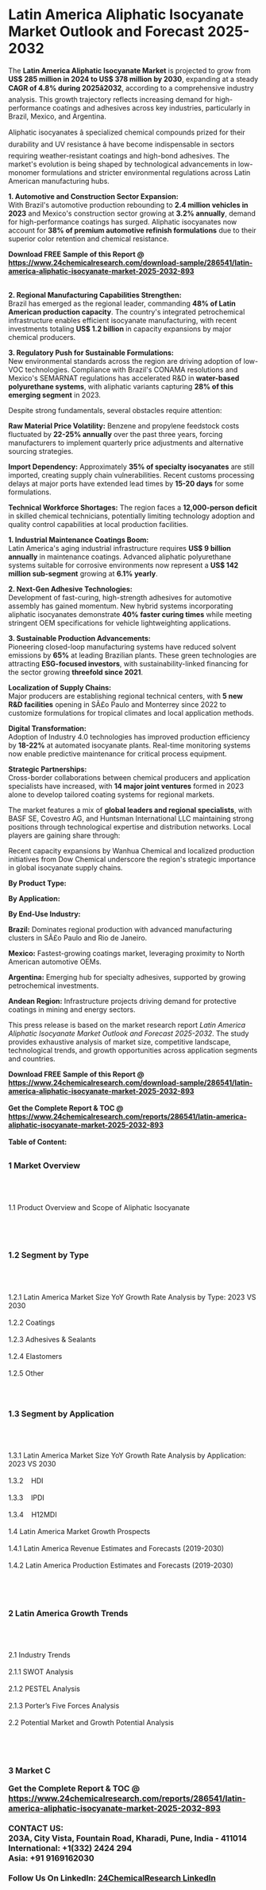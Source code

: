 <h1>Latin America Aliphatic Isocyanate Market Outlook and Forecast 2025-2032</h1><p>The <strong>Latin America Aliphatic Isocyanate Market</strong> is projected to grow from <strong>US$ 285 million in 2024 to US$ 378 million by 2030</strong>, expanding at a steady <strong>CAGR of 4.8% during 2025â2032</strong>, according to a comprehensive industry analysis. This growth trajectory reflects increasing demand for high-performance coatings and adhesives across key industries, particularly in Brazil, Mexico, and Argentina.</p><p>Aliphatic isocyanates â specialized chemical compounds prized for their durability and UV resistance â have become indispensable in sectors requiring weather-resistant coatings and high-bond adhesives. The market's evolution is being shaped by technological advancements in low-monomer formulations and stricter environmental regulations across Latin American manufacturing hubs.</p><p><strong>1. Automotive and Construction Sector Expansion:</strong><br>
With Brazil's automotive production rebounding to <strong>2.4 million vehicles in 2023</strong> and Mexico's construction sector growing at <strong>3.2% annually</strong>, demand for high-performance coatings has surged. Aliphatic isocyanates now account for <strong>38% of premium automotive refinish formulations</strong> due to their superior color retention and chemical resistance.</p><div><b>Download FREE Sample of this Report @ 
            <a href="https://www.24chemicalresearch.com/download-sample/286541/latin-america-aliphatic-isocyanate-market-2025-2032-893">
            https://www.24chemicalresearch.com/download-sample/286541/latin-america-aliphatic-isocyanate-market-2025-2032-893</a></b></div><br><p><strong>2. Regional Manufacturing Capabilities Strengthen:</strong><br>
Brazil has emerged as the regional leader, commanding <strong>48% of Latin American production capacity</strong>. The country's integrated petrochemical infrastructure enables efficient isocyanate manufacturing, with recent investments totaling <strong>US$ 1.2 billion</strong> in capacity expansions by major chemical producers.</p><p><strong>3. Regulatory Push for Sustainable Formulations:</strong><br>
New environmental standards across the region are driving adoption of low-VOC technologies. Compliance with Brazil's CONAMA resolutions and Mexico's SEMARNAT regulations has accelerated R&amp;D in <strong>water-based polyurethane systems</strong>, with aliphatic variants capturing <strong>28% of this emerging segment</strong> in 2023.</p><p>Despite strong fundamentals, several obstacles require attention:</p><p><strong>Raw Material Price Volatility:</strong> Benzene and propylene feedstock costs fluctuated by <strong>22-25% annually</strong> over the past three years, forcing manufacturers to implement quarterly price adjustments and alternative sourcing strategies.</p><p><strong>Import Dependency:</strong> Approximately <strong>35% of specialty isocyanates</strong> are still imported, creating supply chain vulnerabilities. Recent customs processing delays at major ports have extended lead times by <strong>15-20 days</strong> for some formulations.</p><p><strong>Technical Workforce Shortages:</strong> The region faces a <strong>12,000-person deficit</strong> in skilled chemical technicians, potentially limiting technology adoption and quality control capabilities at local production facilities.</p><p><strong>1. Industrial Maintenance Coatings Boom:</strong><br>
Latin America's aging industrial infrastructure requires <strong>US$ 9 billion annually</strong> in maintenance coatings. Advanced aliphatic polyurethane systems suitable for corrosive environments now represent a <strong>US$ 142 million sub-segment</strong> growing at <strong>6.1% yearly</strong>.</p><p><strong>2. Next-Gen Adhesive Technologies:</strong><br>
Development of fast-curing, high-strength adhesives for automotive assembly has gained momentum. New hybrid systems incorporating aliphatic isocyanates demonstrate <strong>40% faster curing times</strong> while meeting stringent OEM specifications for vehicle lightweighting applications.</p><p><strong>3. Sustainable Production Advancements:</strong><br>
Pioneering closed-loop manufacturing systems have reduced solvent emissions by <strong>65%</strong> at leading Brazilian plants. These green technologies are attracting <strong>ESG-focused investors</strong>, with sustainability-linked financing for the sector growing <strong>threefold since 2021</strong>.</p><p><strong>Localization of Supply Chains:</strong><br>
	Major producers are establishing regional technical centers, with <strong>5 new R&amp;D facilities</strong> opening in SÃ£o Paulo and Monterrey since 2022 to customize formulations for tropical climates and local application methods.</p><p><strong>Digital Transformation:</strong><br>
	Adoption of Industry 4.0 technologies has improved production efficiency by <strong>18-22%</strong> at automated isocyanate plants. Real-time monitoring systems now enable predictive maintenance for critical process equipment.</p><p><strong>Strategic Partnerships:</strong><br>
	Cross-border collaborations between chemical producers and application specialists have increased, with <strong>14 major joint ventures</strong> formed in 2023 alone to develop tailored coating systems for regional markets.</p><p>The market features a mix of <strong>global leaders and regional specialists</strong>, with BASF SE, Covestro AG, and Huntsman International LLC maintaining strong positions through technological expertise and distribution networks. Local players are gaining share through:</p><p>Recent capacity expansions by Wanhua Chemical and localized production initiatives from Dow Chemical underscore the region's strategic importance in global isocyanate supply chains.</p><p><strong>By Product Type:</strong></p><p><strong>By Application:</strong></p><p><strong>By End-Use Industry:</strong></p><p><strong>Brazil:</strong> Dominates regional production with advanced manufacturing clusters in SÃ£o Paulo and Rio de Janeiro.</p><p><strong>Mexico:</strong> Fastest-growing coatings market, leveraging proximity to North American automotive OEMs.</p><p><strong>Argentina:</strong> Emerging hub for specialty adhesives, supported by growing petrochemical investments.</p><p><strong>Andean Region:</strong> Infrastructure projects driving demand for protective coatings in mining and energy sectors.</p><p>This press release is based on the market research report <em>Latin America Aliphatic Isocyanate Market Outlook and Forecast 2025-2032</em>. The study provides exhaustive analysis of market size, competitive landscape, technological trends, and growth opportunities across application segments and countries.</p><div><b>Download FREE Sample of this Report @ 
            <a href="https://www.24chemicalresearch.com/download-sample/286541/latin-america-aliphatic-isocyanate-market-2025-2032-893">
            https://www.24chemicalresearch.com/download-sample/286541/latin-america-aliphatic-isocyanate-market-2025-2032-893</a></b></div><br><div><b>Get the Complete Report & TOC @ 
            <a href="https://www.24chemicalresearch.com/reports/286541/latin-america-aliphatic-isocyanate-market-2025-2032-893">
            https://www.24chemicalresearch.com/reports/286541/latin-america-aliphatic-isocyanate-market-2025-2032-893</a></b></div><br>
            <b>Table of Content:</b><p><h2><span style="font-size:16px"><strong>1 Market Overview&nbsp;&nbsp; &nbsp;</strong></span></h2><br />
<br />
<p>1.1 Product Overview and Scope of Aliphatic Isocyanate&nbsp;</p><br />
<br />
<h2><strong><span style="font-size:16px">1.2 Segment by Type&nbsp;&nbsp; &nbsp;</span></strong></h2><br />
<br />
<p>1.2.1 Latin America Market Size YoY Growth Rate Analysis by Type: 2023 VS 2030&nbsp;&nbsp; &nbsp;<br /><br />
1.2.2 Coatings&nbsp;&nbsp; &nbsp;<br /><br />
1.2.3 Adhesives & Sealants<br /><br />
1.2.4 Elastomers<br /><br />
1.2.5 Other<br /><br />
<br />
<h2><span style="font-size:16px"><strong>1.3 Segment by Application&nbsp;&nbsp;</strong></span></h2><br />
<br />
<p>1.3.1 Latin America Market Size YoY Growth Rate Analysis by Application: 2023 VS 2030&nbsp;&nbsp; &nbsp;<br /><br />
1.3.2&nbsp;&nbsp; &nbsp;HDI<br /><br />
1.3.3&nbsp;&nbsp; &nbsp;IPDI<br /><br />
1.3.4&nbsp;&nbsp; &nbsp;H12MDI<br /><br />
1.4 Latin America Market Growth Prospects&nbsp;&nbsp; &nbsp;<br /><br />
1.4.1 Latin America Revenue Estimates and Forecasts (2019-2030)&nbsp;&nbsp; &nbsp;<br /><br />
1.4.2 Latin America Production Estimates and Forecasts (2019-2030)&nbsp;&nbsp;</p><br />
<br />
<h2><span style="font-size:16px"><strong>2 Latin America Growth Trends&nbsp;&nbsp; &nbsp;</strong></span></h2><br />
<br />
<p>2.1 Industry Trends&nbsp;&nbsp; &nbsp;<br /><br />
2.1.1 SWOT Analysis&nbsp;&nbsp; &nbsp;<br /><br />
2.1.2 PESTEL Analysis&nbsp;&nbsp; &nbsp;<br /><br />
2.1.3 Porter&rsquo;s Five Forces Analysis&nbsp;&nbsp; &nbsp;<br /><br />
2.2 Potential Market and Growth Potential Analysis&nbsp;&nbsp; &nbsp;</p><br />
<br />
<h2><span style="font-size:16px"><strong>3 Market C</p><div><b>Get the Complete Report & TOC @ 
            <a href="https://www.24chemicalresearch.com/reports/286541/latin-america-aliphatic-isocyanate-market-2025-2032-893">
            https://www.24chemicalresearch.com/reports/286541/latin-america-aliphatic-isocyanate-market-2025-2032-893</a></b></div><br><b>CONTACT US:</b><br>
            203A, City Vista, Fountain Road, Kharadi, Pune, India - 411014<br>
            International: +1(332) 2424 294<br>
            Asia: +91 9169162030 <br><br>
            Follow Us On LinkedIn: <a href="https://www.linkedin.com/company/24chemicalresearch/">24ChemicalResearch LinkedIn</a>